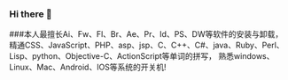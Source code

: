 ### Hi there 👋
###本人最擅长Ai、Fw、Fl、Br、Ae、Pr、Id、PS、DW等软件的安装与卸载，精通CSS、JavaScript、PHP、asp、jsp、C、C++、C#、java、Ruby、Perl、Lisp、python、Objective-C、ActionScript等单词的拼写，
熟悉windows、Linux、Mac、Android、IOS等系统的开关机! 
